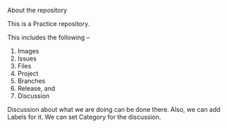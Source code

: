About the repository


This is a Practice repository.


This includes the following –
1.	Images
2.	Issues
3.	Files
4.	Project
5.	Branches
6.	Release, and 
7.	Discussion


Discussion about what we are doing can be done there. Also, we can add Labels for it. We can set Category for the discussion.
